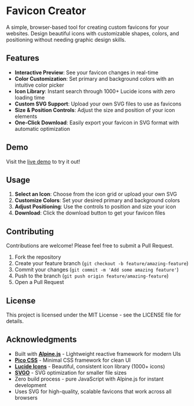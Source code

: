 # Favicon Creator

A simple, browser-based tool for creating custom favicons for your websites. Design beautiful icons with customizable shapes, colors, and positioning without needing graphic design skills.

## Features

- **Interactive Preview**: See your favicon changes in real-time
- **Color Customization**: Set primary and background colors with an intuitive color picker
- **Icon Library**: Instant search through 1000+ Lucide icons with zero loading time
- **Custom SVG Support**: Upload your own SVG files to use as favicons
- **Size & Position Controls**: Adjust the size and position of your icon elements
- **One-Click Download**: Easily export your favicon in SVG format with automatic optimization

## Demo

Visit the [live demo](https://danielmroczek.github.io/favicon-creator/) to try it out!

## Usage

1. **Select an Icon**: Choose from the icon grid or upload your own SVG
2. **Customize Colors**: Set your desired primary and background colors
3. **Adjust Positioning**: Use the controls to position and size your icon
4. **Download**: Click the download button to get your favicon files

## Contributing

Contributions are welcome! Please feel free to submit a Pull Request.

1. Fork the repository
2. Create your feature branch (`git checkout -b feature/amazing-feature`)
3. Commit your changes (`git commit -m 'Add some amazing feature'`)
4. Push to the branch (`git push origin feature/amazing-feature`)
5. Open a Pull Request

## License

This project is licensed under the MIT License - see the LICENSE file for details.

## Acknowledgments

- Built with **[Alpine.js](https://alpinejs.dev/)** - Lightweight reactive framework for modern UIs
- **[Pico CSS](https://picocss.com/)** - Minimal CSS framework for clean UI
- **[Lucide Icons](https://lucide.dev/)** - Beautiful, consistent icon library (1000+ icons)
- **[SVGO](https://github.com/svg/svgo)** - SVG optimization for smaller file sizes
- Zero build process - pure JavaScript with Alpine.js for instant development
- Uses SVG for high-quality, scalable favicons that work across all browsers
